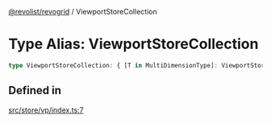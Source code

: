 [@revolist/revogrid](README.md) / ViewportStoreCollection

# Type Alias: ViewportStoreCollection

```ts
type ViewportStoreCollection: { [T in MultiDimensionType]: ViewportStore };
```

## Defined in

[src/store/vp/index.ts:7](https://github.com/revolist/revogrid/blob/32c6316d328fcc561520e19c2a4b987d1e8a85d2/src/store/vp/index.ts#L7)
